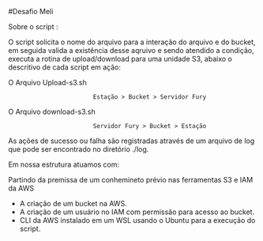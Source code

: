 #Desafio Meli

Sobre o script :

O script solicita o nome do arquivo para a interação do arquivo e do bucket, em seguida valida a existência desse aqruivo e sendo atendido a condição, executa a rotina de upload/download para uma unidade S3, abaixo o descritivo de cada script em ação:

O Arquivo Upload-s3.sh

							Estação > Bucket > Servidor Fury


O Arquivo download-s3.sh

							Servidor Fury > Bucket > Estação


As ações de sucesso ou falha são registradas através de um arquivo de log que pode ser encontrado no diretório ./log.

Em nossa estrutura atuamos com:

Partindo da premissa de um conhemineto prévio nas ferramentas S3 e IAM da AWS
- A criação de um bucket na AWS.
- A criação de um usuário no IAM com permissão para acesso ao bucket.
- CLI da AWS instalado em um WSL usando o Ubuntu para a execução do script.
